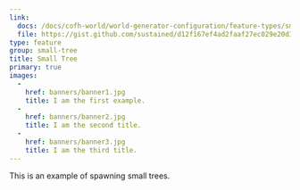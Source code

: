 ```yaml
---
link:
  docs: /docs/cofh-world/world-generator-configuration/feature-types/small-tree
  file: https://gist.github.com/sustained/d12f167ef4ad2faaf27ec029e20d36b6/raw/7204cdecbbd2a286b6f70ebf20b5e3d7a3b286b1/small_tree_example.json
type: feature
group: small-tree
title: Small Tree
primary: true
images:
  -
    href: banners/banner1.jpg
    title: I am the first example.
  -
    href: banners/banner2.jpg
    title: I am the second title.
  -
    href: banners/banner3.jpg
    title: I am the third title.
---
```


This is an example of spawning small trees.
